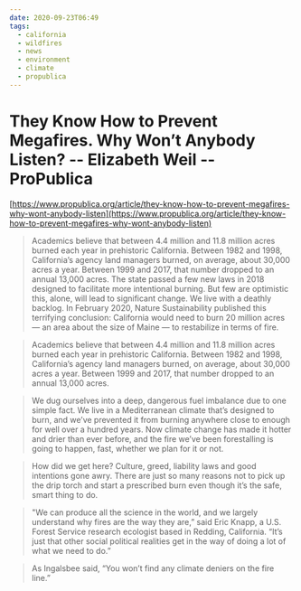 ```yaml
---
date: 2020-09-23T06:49
tags:
  - california
  - wildfires
  - news
  - environment
  - climate
  - propublica
---
```


# They Know How to Prevent Megafires. Why Won’t Anybody Listen? -- Elizabeth Weil  -- ProPublica

[https://www.propublica.org/article/they-know-how-to-prevent-megafires-why-wont-anybody-listen](https://www.propublica.org/article/they-know-how-to-prevent-megafires-why-wont-anybody-listen)

> Academics believe that between 4.4 million and 11.8 million acres burned each
> year in prehistoric California. Between 1982 and 1998, California’s agency
> land managers burned, on average, about 30,000 acres a year. Between 1999 and
> 2017, that number dropped to an annual 13,000 acres. The state passed a few
> new laws in 2018 designed to facilitate more intentional burning. But few are
> optimistic this, alone, will lead to significant change. We live with a
> deathly backlog. In February 2020, Nature Sustainability published this
> terrifying conclusion: California would need to burn 20 million acres — an
> area about the size of Maine — to restabilize in terms of fire.

> Academics believe that between 4.4 million and 11.8 million acres burned each
> year in prehistoric California. Between 1982 and 1998, California’s agency
> land managers burned, on average, about 30,000 acres a year. Between 1999 and
> 2017, that number dropped to an annual 13,000 acres.

> We dug ourselves into a deep, dangerous fuel imbalance due to one simple
> fact. We live in a Mediterranean climate that’s designed to burn, and we’ve
> prevented it from burning anywhere close to enough for well over a hundred
> years. Now climate change has made it hotter and drier than ever before, and
> the fire we’ve been forestalling is going to happen, fast, whether we plan
> for it or not.

> How did we get here? Culture, greed, liability laws and good intentions gone
> awry. There are just so many reasons not to pick up the drip torch and start
> a prescribed burn even though it’s the safe, smart thing to do.

> "We can produce all the science in the world, and we largely understand why
> fires are the way they are,” said Eric Knapp, a U.S. Forest Service research
> ecologist based in Redding, California. “It’s just that other social
> political realities get in the way of doing a lot of what we need to do.”

> As Ingalsbee said, “You won’t find any climate deniers on the fire line.”
